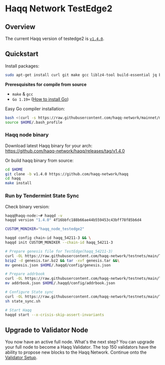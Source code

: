 # Haqq Network TestEdge2

## Overview

The current Haqq version of testedge2 is [`v1.4.0`](https://github.com/haqq-network/haqq/releases/tag/v1.4.0).


## Quickstart

Install packages:
```sh
sudo apt-get install curl git make gcc liblz4-tool build-essential jq bzip2 -y
```

**Preresquisites for compile from source**
- `make` & `gcc` 
- `Go 1.19+` ([How to install Go](https://www.digitalocean.com/community/tutorials/how-to-install-go-on-ubuntu-20-04))

Easy Go compiler installation:
```sh
bash <(curl -s https://raw.githubusercontent.com/haqq-network/mainnet/master/install_go.sh) && \
source $HOME/.bash_profile
```

### Haqq node binary
Download latest Haqq binary for your arch: </br>
https://github.com/haqq-network/haqq/releases/tag/v1.4.0

Or build haqq binary from source:
```sh
cd $HOME
git clone -b v1.4.0 https://github.com/haqq-network/haqq
cd haqq
make install
```

### Run by Tendermint State Sync
Check binary version:
```sh
haqq@haqq-node:~# haqqd -v
haqqd version "1.4.0" 4f16bbfc188b66ae44b559453c43bff78f85b6d4
```

```sh
CUSTOM_MONIKER="haqq_node_testedge2"

haqqd config chain-id haqq_54211-3 && \
haqqd init CUSTOM_MONIKER --chain-id haqq_54211-3

# Prepare genesis file for TestEdge(haqq_54211-3)
curl -OL https://raw.githubusercontent.com/haqq-network/testnets/main/TestEdge2/genesis.tar.bz2 &&\
bzip2 -d genesis.tar.bz2 && tar -xvf genesis.tar &&\
mv genesis.json $HOME/.haqqd/config/genesis.json

# Prepare addrbook
curl -OL https://raw.githubusercontent.com/haqq-network/testnets/main/TestEdge2/addrbook.json &&\
mv addrbook.json $HOME/.haqqd/config/addrbook.json

# Configure State sync
curl -OL https://raw.githubusercontent.com/haqq-network/testnets/main/TestEdge2/state_sync.sh &&\
sh state_sync.sh

# Start Haqq
haqqd start --x-crisis-skip-assert-invariants
```

## Upgrade to Validator Node
You now have an active full node. What's the next step? You can upgrade your full node to become a Haqq Validator. The top 150 validators have the ability to propose new blocks to the Haqq Network. Continue onto the [Validator Setup](https://docs.haqq.network/guides/validators/setup.html).
